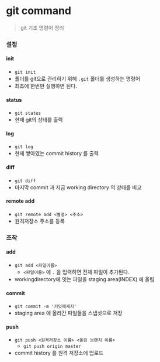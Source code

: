 # git command

> git 기초 명령어 정리



### 설정

#### init

- `git init`
- 폴더를 git으로 관리하기 위해 `.git` 폴더를 생성하는 명령어
- 최초에 한번만 실행하면 된다.



#### status

- `git status`
- 현재 git의 상태를 출력



#### log

- `git log`
- 현재 쌓아였는 commit history 를 출력



#### diff

- `git diff`
- 마지막 commit 과 지금 working directory 의 상태를 비교



#### remote add

- `git remote add <별명> <주소>`
- 원격저장소 주소를 등록



### 조작

#### add

- `git add <파일이름>`
  - `<파일이름>` 에 `.` 을 입력하면 전체 파일이 추가된다.
- workingdirectory에 잇는 파일을 staging  area(INDEX) 에 올림



#### commit

- `git commit -m '커밋메세지'` 
- staging area 에 올라간 파일들을 스냅샷으로 저장 



#### push

- `git push <원격저장소 이름> <올린 브랜치 이름>`
  - `git push origin master`
- commit history  를 원격 저장소에 업로드







